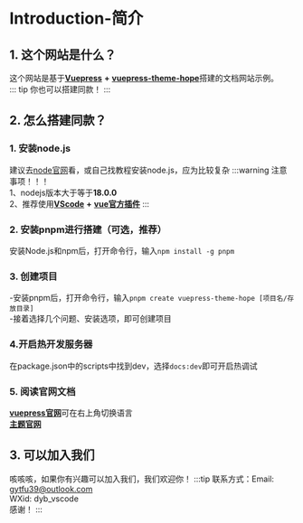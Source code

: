 # Introduction-简介
## 1. 这个网站是什么？
这个网站是基于[**Vuepress**](https://vuepress.vuejs.org/zh/) **+** [**vuepress-theme-hope**](https://theme-hope.vuejs.press/zh/)搭建的文档网站示例。<br>
::: tip
你也可以搭建同款！
:::
## 2. 怎么搭建同款？
### 1. 安装node.js
建议去[node官网](https://nodejs.org/en)看，或自己找教程安装node.js，应为比较复杂
:::warning
注意事项！！！<br>
1、nodejs版本大于等于**18.0.0**<br>
2、推荐使用[**VScode**](https://code.visualstudio.com/) **+** [**vue官方插件**](https://marketplace.visualstudio.com/items?itemName=Vue.volar)
:::
### 2. 安装pnpm进行搭建（可选，推荐）
安装Node.js和npm后，打开命令行，输入`npm install -g pnpm`<br>
### 3. 创建项目
-安装pnpm后，打开命令行，输入`pnpm create vuepress-theme-hope [项目名/存放目录]`<br>
-接着选择几个问题、安装选项，即可创建项目<br>
### 4.开启热开发服务器
在package.json中的scripts中找到dev，选择`docs:dev`即可开启热调试<br>
### 5. 阅读官网文档
[**vuepress官网**](https://vuepress.vuejs.org/zh/)可在右上角切换语言<br>
[**主题官网**](https://theme-hope.vuejs.press/zh/)
## 3. 可以加入我们
咳咳咳，如果你有兴趣可以加入我们，我们欢迎你！
:::tip
联系方式：Email: <a href="mailto:gytfu39@outlook.com">gytfu39@outlook.com</a><br>
WXid: dyb_vscode<br>
感谢！
:::
